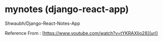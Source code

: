# mynotes (django-react-app)

Shwaubh/Django-React-Notes-App

Reference From : [https://www.youtube.com/watch?v=tYKRAXIio28](url)
